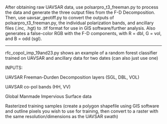 After obtaining raw UAVSAR data, use polsarpro_t3_freeman.py to process the data and generate the three output files from the F-D Decomposition.
Then, use uavsar_geotiff.py to convert the outputs of polsarpro_t3_freeman.py, the individual polarization bands, and ancillary files (.inc, .hgt) to .tif format for use in GIS software/further analysis. Also generates a false-color RGB with the F-D components, with R = dbl, G = vol, and B = odd (sgl).

--------------------------------------------------------------------------------------------------------------------

rfc_copol_imp_19and23.py shows an example of a random forest classifier trained on UAVSAR and ancillary data for two dates (can also just use one)

INPUTS:

UAVSAR Freeman-Durden Decomposition layers (SGL, DBL, VOL)

UAVSAR co-pol bands (HH, VV)

Global Manmade Impervious Surface data

Rasterized training samples (create a polygon shapefile using GIS software and outline pixels you wish to use for training, then convert to a raster with the same resolution/dimensions as the UAVSAR swath)
